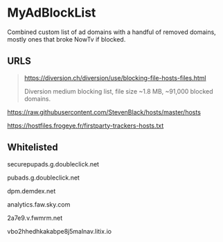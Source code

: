 # MyAdBlockList
Combined custom list of ad domains with a handful of removed domains, mostly ones that broke NowTv if blocked.



## URLS

> https://diversion.ch/diversion/use/blocking-file-hosts-files.html
>
> Diversion medium blocking list, file size ~1.8 MB, ~91,000 blocked domains.

https://raw.githubusercontent.com/StevenBlack/hosts/master/hosts

https://hostfiles.frogeye.fr/firstparty-trackers-hosts.txt



## Whitelisted

securepupads.g.doubleclick.net

pubads.g.doubleclick.net

dpm.demdex.net

analytics.faw.sky.com

2a7e9.v.fwmrm.net

vbo2hhedhkakabpe8j5malnav.litix.io